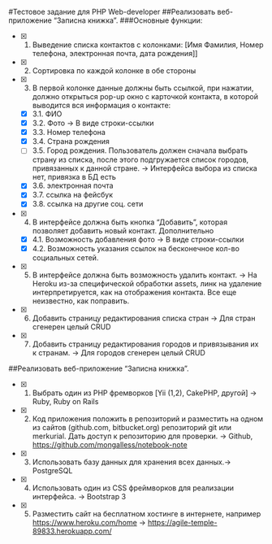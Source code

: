 #Тестовое задание для PHP Web-developer
##Реализовать веб-приложение “Записна книжка”.
###Основные функции:
- [x] 1. Выведение списка контактов с колонками: [Имя Фамилия, Номер телефона, электронная почта, дата рождения]]
- [x] 2. Сортировка по каждой колонке в обе стороны
- [x] 3. В первой колонке данные должны быть ссылкой, при нажатии, должно открыться pop-up окно с карточкой контакта, в которой выводится вся информация о контакте:
    - [x] 3.1. ФИО
    - [x] 3.2. Фото -> В виде строки-ссылки
    - [x] 3.3. Номер телефона
    - [x] 3.4. Страна рождения
    - [ ] 3.5. Город рождения. Пользователь должен сначала выбрать страну из списка, после этого подгружается список городов, привязанных к данной стране. -> Интерфейса выбора из списка нет, привязка в БД есть
    - [x] 3.6. электронная почта
    - [x] 3.7. ссылка на фейсбук
    - [x] 3.8. ссылка на другие соц. сети
- [x] 4. В интерфейсе должна быть кнопка “Добавить”, которая позволяет добавить новый контакт. Дополнительно
    - [x] 4.1. Возможность добавления фото -> В виде строки-ссылки
    - [x] 4.2. Возможность указания ссылок на бесконечное кол-во социальных сетей.
- [x] 5. В интерфейсе должна быть возможность удалить контакт. -> На Heroku из-за специфической обработки assets, линк на удаление интерпретируется, как на отображения контакта. Все еще неизвестно, как поправить.
- [x] 6. Добавить страницу редактирования списка стран -> Для стран сгенерен целый CRUD
- [x] 7. Добавить страницу редактирования городов и привязывания их к странам. -> Для городов сгенерен целый CRUD

##Реализовать веб-приложение “Записна книжка”.
- [x] 1. Выбрать один из PHP фремворков [Yii (1,2), CakePHP, другой] -> Ruby, Ruby on Rails
- [x] 2. Код приложения положить в репозиторий и разместить на одном из сайтов (github.com, bitbucket.org) репозиторий git или merkurial. Дать доступ к репозиторию для проверки. -> Github, https://github.com/mongalless/notebook-note
- [x] 3. Использовать базу данных для хранения всех данных.-> PostgreSQL
- [x] 4. Использовать один из CSS фреймворков для реализации интерфейса. -> Bootstrap 3
- [x] 5. Разместить сайт на бесплатном хостинге в интернете, например https://www.heroku.com/home -> https://agile-temple-89833.herokuapp.com/ 
